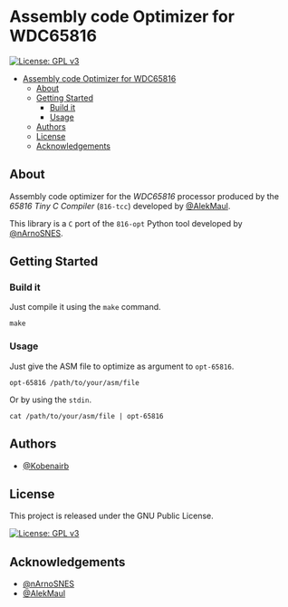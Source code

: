 # Assembly code Optimizer for WDC65816


[![License: GPL v3](https://img.shields.io/badge/License-GPLv3-blue.svg)](https://www.gnu.org/licenses/gpl-3.0)


- [Assembly code Optimizer for WDC65816](#assembly-code-optimizer-for-wdc65816)
  - [About](#about)
  - [Getting Started](#getting-started)
    - [Build it](#build-it)
    - [Usage](#usage)
  - [Authors](#authors)
  - [License](#license)
  - [Acknowledgements](#acknowledgements)

## About

Assembly code optimizer for the *WDC65816* processor produced
by the *65816 Tiny C Compiler* (`816-tcc`) developed by [@AlekMaul](https://github.com/alekmaul).

This library is a `C` port of the `816-opt` Python tool developed by [@nArnoSNES](https://github.com/arnosnes).

## Getting Started

### Build it

Just compile it using the `make` command.

```
make
```

### Usage

Just give the ASM file to optimize as argument to `opt-65816`.

```
opt-65816 /path/to/your/asm/file
```

Or by using the `stdin`.

```
cat /path/to/your/asm/file | opt-65816
```

## Authors

- [@Kobenairb](https://github.com/kobenairb)

## License

This project is released under the GNU Public License.

[![License: GPL v3](https://img.shields.io/badge/License-GPLv3-blue.svg)](https://www.gnu.org/licenses/gpl-3.0)

## Acknowledgements

- [@nArnoSNES](https://github.com/arnosnes)
- [@AlekMaul](https://github.com/alekmaul)
